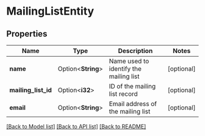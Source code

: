 # MailingListEntity

## Properties

Name | Type | Description | Notes
------------ | ------------- | ------------- | -------------
**name** | Option<**String**> | Name used to identify the mailing list | [optional]
**mailing_list_id** | Option<**i32**> | ID of the mailing list record | [optional]
**email** | Option<**String**> | Email address of the mailing list | [optional]

[[Back to Model list]](../README.md#documentation-for-models) [[Back to API list]](../README.md#documentation-for-api-endpoints) [[Back to README]](../README.md)


